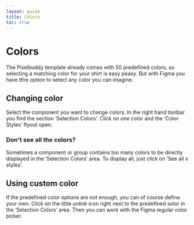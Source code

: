 ```yaml
---
layout: guide
title: Colors
toc: true
---
```


# Colors
The Pixelbuddy template already comes with 50 predefined colors, so selecting a matching color for your shirt is easy peasy. But with Figma you have tthe option to select any color you can imagine.

## Changing color
Select the component you want to change colors.
In the right hand toolbar you find the section ‘Selection Colors’. Click on one color and the ‘Color Styles’ flyout open.

### Don't see all the colors?
Sometimes a component or group contains too many colors to be directly displayed in the ‘Selection Colors’ area. 
To display all, just click on ‘See all x styles’.

## Using custom color
If the predefined color options are not enough, you can of course define your own.
Click on the little *unlink* icon right next to the predefined solor in the ‘Selection Colors’ area.
Then you can work with the Figma regular color picker.